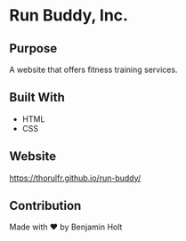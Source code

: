 # Run Buddy, Inc.

## Purpose
A website that offers fitness training services.

## Built With
* HTML
* CSS

## Website
https://thorulfr.github.io/run-buddy/

## Contribution
Made with ❤️ by Benjamin Holt